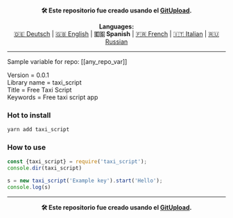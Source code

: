 <p align="center"><b>🛠️ Este repositorio fue creado usando el <a href="https://gitupload.com">GitUpload</a>.</b></p>

<p align="center"><b>Languages:</b><br /><a href="https://github.com/markolofsen/taxi_script/blob/master/README_de.md">🇩🇪 Deutsch</a> | <a href="https://github.com/markolofsen/taxi_script/blob/master/README.md">🇬🇧 English</a> | <b>🇪🇸 Spanish</b> | <a href="https://github.com/markolofsen/taxi_script/blob/master/README_fr.md">🇫🇷 French</a> | <a href="https://github.com/markolofsen/taxi_script/blob/master/README_it.md">🇮🇹 Italian</a> | <a href="https://github.com/markolofsen/taxi_script/blob/master/README_ru.md">🇷🇺 Russian</a></p>

---

Sample variable for repo: [[any_repo_var]]

Version = 0.0.1 <br />
Library name = taxi_script <br />
Title = Free Taxi Script <br />
Keywords = Free taxi script app <br />

### Hot to install

```sh
yarn add taxi_script
```
                            

### How to use

```javascript
const {taxi_script} = require('taxi_script');
console.dir(taxi_script)

s = new taxi_script('Example key').start('Hello');
console.log(s)
```
                        

    

---

<p align="center"><b>🛠️ Este repositorio fue creado usando el <a href="https://gitupload.com">GitUpload</a>.</b></p>